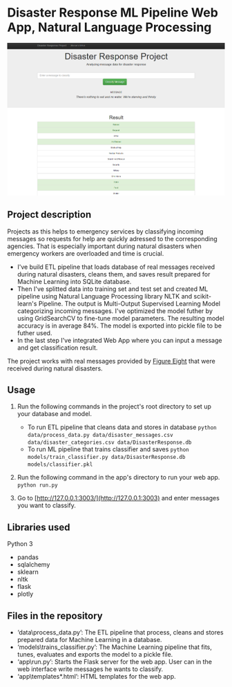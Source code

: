 # Disaster Response ML Pipeline Web App, Natural Language Processing
![Web Interface](project_screen.png)

## Project description
Projects as this helps to emergency services by classifying incoming messages 
so requests for help are quickly adressed to the corresponding agencies. 
That is especially important during natural disasters when emergency workers are overloaded and time is crucial.

- I've build ETL pipeline that loads database of real messages received during natural disasters, cleans them, and saves result prepared for Machine Learning into SQLite database.
- Then I've splitted data into training set and test set and created ML pipeline using Natural Language Processing library NLTK and scikit-learn's Pipeline. The output is Multi-Output Supervised Learning Model categorizing incoming messages. I've optimized the model futher by using GridSearchCV to fine-tune model parameters. The resulting model accuracy is in average 84%. The model is exported into pickle file to be futher used.
- In the last step I've integrated Web App where you can input a message and get classification result.

The project works with real messages provided by [Figure Eight](https://www.figure-eight.com/) that were received during natural disasters.

## Usage
1. Run the following commands in the project's root directory to set up your database and model.

    - To run ETL pipeline that cleans data and stores in database
        `python data/process_data.py data/disaster_messages.csv data/disaster_categories.csv data/DisasterResponse.db`
    - To run ML pipeline that trains classifier and saves
        `python models/train_classifier.py data/DisasterResponse.db models/classifier.pkl`

2. Run the following command in the app's directory to run your web app.
    `python run.py`

3. Go to [http://127.0.0.1:3003/](http://127.0.0.1:3003) and enter messages you want to classify.

## Libraries used
Python 3
- pandas
- sqlalchemy 
- sklearn
- nltk
- flask
- plotly

## Files in the repository
- ‘data\process_data.py’: The ETL pipeline that process, cleans and stores prepared data for Machine Learning in a database.
- ‘models\trains_classifier.py’: The Machine Learning pipeline that fits, tunes, evaluates and exports the model to a pickle file.
- ‘app\run.py’: Starts the Flask server for the web app. User can in the web interface write messages he wants to classify.
- ‘app\templates\*.html’: HTML templates for the web app.